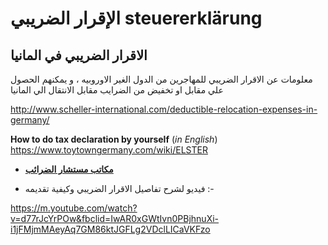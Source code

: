 
# الإقرار الضريبي steuererklärung

الاقرار الضريبي في المانيا
--

معلومات عن الاقرار الضريبي للمهاجرين من الدول الغير الاوروبيه ، و يمكنهم
الحصول علي مقابل او تخفيض من الضرايب مقابل الانتقال الي المانيا

<http://www.scheller-international.com/deductible-relocation-expenses-in-germany/>

**How to do tax declaration by yourself** (*in English*)
<https://www.toytowngermany.com/wiki/ELSTER>

-   **[مكاتب مستشار
    الضرائب](/مكاتب_مستشار_الضرائب_Tax_Advisor "wikilink")**

<!-- -->

-   فيديو لشرح تفاصيل الاقرار الضريبي وكيفية تقديمه :-

<https://m.youtube.com/watch?v=d77rJcYrPOw&fbclid=IwAR0xGWtIvn0PBjhnuXi-i1jFMjmMAeyAq7GM86ktJGFLg2VDclLICaVKFzo>